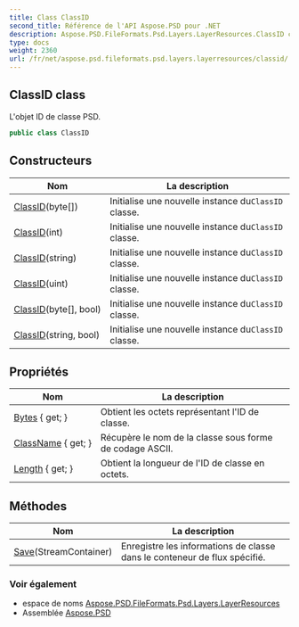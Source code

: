 ```yaml
---
title: Class ClassID
second_title: Référence de l'API Aspose.PSD pour .NET
description: Aspose.PSD.FileFormats.Psd.Layers.LayerResources.ClassID classe. Lobjet ID de classe PSD.
type: docs
weight: 2360
url: /fr/net/aspose.psd.fileformats.psd.layers.layerresources/classid/
---
```

## ClassID class

L'objet ID de classe PSD.

```csharp
public class ClassID
```

## Constructeurs

| Nom | La description |
| --- | --- |
| [ClassID](classid/#constructor)(byte[]) | Initialise une nouvelle instance du`ClassID` classe. |
| [ClassID](classid/#constructor_2)(int) | Initialise une nouvelle instance du`ClassID` classe. |
| [ClassID](classid/#constructor_3)(string) | Initialise une nouvelle instance du`ClassID` classe. |
| [ClassID](classid/#constructor_5)(uint) | Initialise une nouvelle instance du`ClassID` classe. |
| [ClassID](classid/#constructor_1)(byte[], bool) | Initialise une nouvelle instance du`ClassID` classe. |
| [ClassID](classid/#constructor_4)(string, bool) | Initialise une nouvelle instance du`ClassID` classe. |

## Propriétés

| Nom | La description |
| --- | --- |
| [Bytes](../../aspose.psd.fileformats.psd.layers.layerresources/classid/bytes/) { get; } | Obtient les octets représentant l'ID de classe. |
| [ClassName](../../aspose.psd.fileformats.psd.layers.layerresources/classid/classname/) { get; } | Récupère le nom de la classe sous forme de codage ASCII. |
| [Length](../../aspose.psd.fileformats.psd.layers.layerresources/classid/length/) { get; } | Obtient la longueur de l'ID de classe en octets. |

## Méthodes

| Nom | La description |
| --- | --- |
| [Save](../../aspose.psd.fileformats.psd.layers.layerresources/classid/save/)(StreamContainer) | Enregistre les informations de classe dans le conteneur de flux spécifié. |

### Voir également

* espace de noms [Aspose.PSD.FileFormats.Psd.Layers.LayerResources](../../aspose.psd.fileformats.psd.layers.layerresources/)
* Assemblée [Aspose.PSD](../../)


